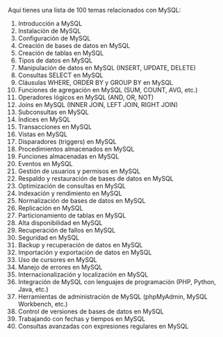 Aquí tienes una lista de 100 temas relacionados con MySQL:

1. Introducción a MySQL
2. Instalación de MySQL
3. Configuración de MySQL
4. Creación de bases de datos en MySQL
5. Creación de tablas en MySQL
6. Tipos de datos en MySQL
7. Manipulación de datos en MySQL (INSERT, UPDATE, DELETE)
8. Consultas SELECT en MySQL
9. Cláusulas WHERE, ORDER BY y GROUP BY en MySQL
10. Funciones de agregación en MySQL (SUM, COUNT, AVG, etc.)
11. Operadores lógicos en MySQL (AND, OR, NOT)
12. Joins en MySQL (INNER JOIN, LEFT JOIN, RIGHT JOIN)
13. Subconsultas en MySQL
14. Índices en MySQL
15. Transacciones en MySQL
16. Vistas en MySQL
17. Disparadores (triggers) en MySQL
18. Procedimientos almacenados en MySQL
19. Funciones almacenadas en MySQL
20. Eventos en MySQL
21. Gestión de usuarios y permisos en MySQL
22. Respaldo y restauración de bases de datos en MySQL
23. Optimización de consultas en MySQL
24. Indexación y rendimiento en MySQL
25. Normalización de bases de datos en MySQL
26. Replicación en MySQL
27. Particionamiento de tablas en MySQL
28. Alta disponibilidad en MySQL
29. Recuperación de fallos en MySQL
30. Seguridad en MySQL
31. Backup y recuperación de datos en MySQL
32. Importación y exportación de datos en MySQL
33. Uso de cursores en MySQL
34. Manejo de errores en MySQL
35. Internacionalización y localización en MySQL
36. Integración de MySQL con lenguajes de programación (PHP, Python, Java, etc.)
37. Herramientas de administración de MySQL (phpMyAdmin, MySQL Workbench, etc.)
38. Control de versiones de bases de datos en MySQL
39. Trabajando con fechas y tiempos en MySQL
40. Consultas avanzadas con expresiones regulares en MySQL
